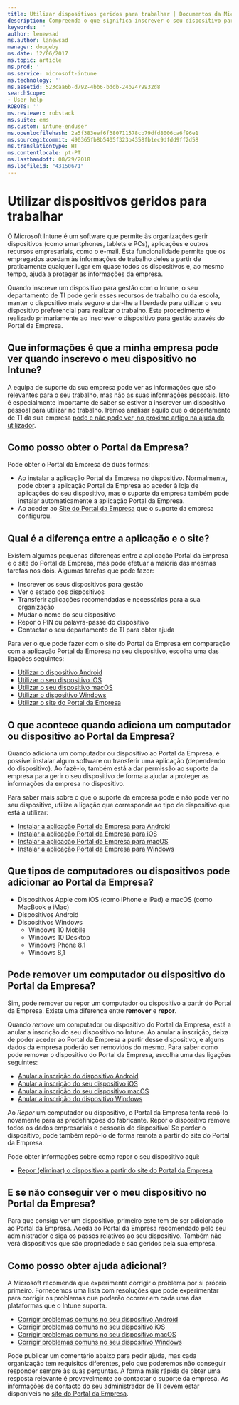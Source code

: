 ```yaml
---
title: Utilizar dispositivos geridos para trabalhar | Documentos da Microsoft
description: Compreenda o que significa inscrever o seu dispositivo para gestão com o Intune.
keywords: ''
author: lenewsad
ms.author: lanewsad
manager: dougeby
ms.date: 12/06/2017
ms.topic: article
ms.prod: ''
ms.service: microsoft-intune
ms.technology: ''
ms.assetid: 523caa6b-d792-4bb6-bddb-24b2479932d8
searchScope:
- User help
ROBOTS: ''
ms.reviewer: robstack
ms.suite: ems
ms.custom: intune-enduser
ms.openlocfilehash: 2a5f383eef6f380711578cb79dfd8006ca6f96e1
ms.sourcegitcommit: 490365fb8b5405f323b4358fb1ec9dfdd9ff2d58
ms.translationtype: HT
ms.contentlocale: pt-PT
ms.lasthandoff: 08/29/2018
ms.locfileid: "43150671"
---
```

# <a name="use-managed-devices-to-get-work-done"></a>Utilizar dispositivos geridos para trabalhar
O Microsoft Intune é um software que permite às organizações gerir dispositivos (como smartphones, tablets e PCs), aplicações e outros recursos empresariais, como o e-mail. Esta funcionalidade permite que os empregados acedam às informações de trabalho deles a partir de praticamente qualquer lugar em quase todos os dispositivos e, ao mesmo tempo, ajuda a proteger as informações da empresa.

Quando inscreve um dispositivo para gestão com o Intune, o seu departamento de TI pode gerir esses recursos de trabalho ou da escola, manter o dispositivo mais seguro e dar-lhe a liberdade para utilizar o seu dispositivo preferencial para realizar o trabalho. Este procedimento é realizado primariamente ao inscrever o dispositivo para gestão através do Portal da Empresa.

## <a name="what-information-can-my-company-see-when-i-enroll-my-device-in-intune"></a>Que informações é que a minha empresa pode ver quando inscrevo o meu dispositivo no Intune?
A equipa de suporte da sua empresa pode ver as informações que são relevantes para o seu trabalho, mas não as suas informações pessoais. Isto é especialmente importante de saber se estiver a inscrever um dispositivo pessoal para utilizar no trabalho. Iremos analisar aquilo que o departamento de TI da sua empresa [pode e não pode ver, no próximo artigo na ajuda do utilizador](what-info-can-your-company-see-when-you-enroll-your-device-in-intune.md).

## <a name="how-do-i-get-the-company-portal"></a>Como posso obter o Portal da Empresa?
Pode obter o Portal da Empresa de duas formas:

- Ao instalar a aplicação Portal da Empresa no dispositivo. Normalmente, pode obter a aplicação Portal da Empresa ao aceder à loja de aplicações do seu dispositivo, mas o suporte da empresa também pode instalar automaticamente a aplicação Portal da Empresa.
- Ao aceder ao [Site do Portal da Empresa](https://go.microsoft.com/fwlink/?linkid=2010980) que o suporte da empresa configurou.

## <a name="whats-the-difference-between-the-app-and-the-website"></a>Qual é a diferença entre a aplicação e o site?
Existem algumas pequenas diferenças entre a aplicação Portal da Empresa e o site do Portal da Empresa, mas pode efetuar a maioria das mesmas tarefas nos dois. Algumas tarefas que pode fazer:

- Inscrever os seus dispositivos para gestão
- Ver o estado dos dispositivos
- Transferir aplicações recomendadas e necessárias para a sua organização
- Mudar o nome do seu dispositivo
- Repor o PIN ou palavra-passe do dispositivo
- Contactar o seu departamento de TI para obter ajuda

Para ver o que pode fazer com o site do Portal da Empresa em comparação com a aplicação Portal da Empresa no seu dispositivo, escolha uma das ligações seguintes:

- [Utilizar o dispositivo Android](using-your-android-device-with-intune.md)
- [Utilizar o seu dispositivo iOS](using-your-ios-device-with-intune.md)
- [Utilizar o seu dispositivo macOS](using-your-macos-device-with-intune.md)
- [Utilizar o dispositivo Windows](using-your-windows-device-with-intune.md)
- [Utilizar o site do Portal da Empresa](using-the-intune-company-portal-website.md)

## <a name="what-happens-when-you-add-a-computer-or-device-to-the-company-portal"></a>O que acontece quando adiciona um computador ou dispositivo ao Portal da Empresa?
Quando adiciona um computador ou dispositivo ao Portal da Empresa, é possível instalar algum software ou transferir uma aplicação (dependendo do dispositivo). Ao fazê-lo, também está a dar permissão ao suporte da empresa para gerir o seu dispositivo de forma a ajudar a proteger as informações da empresa no dispositivo.

Para saber mais sobre o que o suporte da empresa pode e não pode ver no seu dispositivo, utilize a ligação que corresponde ao tipo de dispositivo que está a utilizar:

- [Instalar a aplicação Portal da Empresa para Android](what-happens-if-you-install-the-company-portal-app-and-enroll-your-device-in-intune-android.md)
- [Instalar a aplicação Portal da Empresa para iOS](what-happens-if-you-install-the-company-portal-app-and-enroll-your-device-in-intune-ios.md)
- [Instalar a aplicação Portal da Empresa para macOS](what-happens-if-you-install-the-company-portal-app-and-enroll-your-device-in-intune-macos.md)
- [Instalar a aplicação Portal da Empresa para Windows](what-happens-if-you-install-the-company-portal-app-and-enroll-your-device-in-intune-windows10.md)

## <a name="what-kind-of-computers-or-devices-can-you-add-to-the-company-portal"></a>Que tipos de computadores ou dispositivos pode adicionar ao Portal da Empresa?
-   Dispositivos Apple com iOS (como iPhone e iPad) e macOS (como MacBook e iMac)
-   Dispositivos Android
-   Dispositivos Windows
    -   Windows 10 Mobile
    -   Windows 10 Desktop
    -   Windows Phone 8.1
    -   Windows 8,1

## <a name="can-you-remove-a-computer-or-device-from-the-company-portal"></a>Pode remover um computador ou dispositivo do Portal da Empresa?
Sim, pode remover ou repor um computador ou dispositivo a partir do Portal da Empresa. Existe uma diferença entre **remover** e **repor**.

Quando *remove* um computador ou dispositivo do Portal da Empresa, está a anular a inscrição do seu dispositivo no Intune. Ao anular a inscrição, deixa de poder aceder ao Portal da Empresa a partir desse dispositivo, e alguns dados da empresa poderão ser removidos do mesmo. Para saber como pode remover o dispositivo do Portal da Empresa, escolha uma das ligações seguintes:

- [Anular a inscrição do dispositivo Android](unenroll-your-device-from-intune-android.md)
- [Anular a inscrição do seu dispositivo iOS](unenroll-your-device-from-intune-ios.md)
- [Anular a inscrição do seu dispositivo macOS](unenroll-your-device-from-intune-macos.md)
- [Anular a inscrição do dispositivo Windows](unenroll-your-device-from-intune-windows.md)

Ao *Repor* um computador ou dispositivo, o Portal da Empresa tenta repô-lo novamente para as predefinições do fabricante. Repor o dispositivo remove todos os dados empresariais e pessoais do dispositivo! Se perder o dispositivo, pode também repô-lo de forma remota a partir do site do Portal da Empresa.

Pode obter informações sobre como repor o seu dispositivo aqui:

- [Repor (eliminar) o dispositivo a partir do site do Portal da Empresa](reset-erase-your-device-cpwebsite.md)

## <a name="what-if-i-cant-see-my-device-in-the-company-portal"></a>E se não conseguir ver o meu dispositivo no Portal da Empresa?
Para que consiga ver um dispositivo, primeiro este tem de ser adicionado ao Portal da Empresa. Aceda ao Portal da Empresa recomendado pelo seu administrador e siga os passos relativos ao seu dispositivo. Também não verá dispositivos que são propriedade e são geridos pela sua empresa.

## <a name="where-else-can-i-go-for-help"></a>Como posso obter ajuda adicional?
A Microsoft recomenda que experimente corrigir o problema por si próprio primeiro. Fornecemos uma lista com resoluções que pode experimentar para corrigir os problemas que poderão ocorrer em cada uma das plataformas que o Intune suporta.

- [Corrigir problemas comuns no seu dispositivo Android](troubleshoot-your-device-android.md)
- [Corrigir problemas comuns no seu dispositivo iOS](troubleshoot-your-device-ios.md)
- [Corrigir problemas comuns no seu dispositivo macOS](troubleshoot-your-device-macos.md)
- [Corrigir problemas comuns no seu dispositivo Windows](troubleshoot-your-device-windows.md)

Pode publicar um comentário abaixo para pedir ajuda, mas cada organização tem requisitos diferentes, pelo que poderemos não conseguir responder sempre às suas perguntas. A forma mais rápida de obter uma resposta relevante é provavelmente ao contactar o suporte da empresa. As informações de contacto do seu administrador de TI devem estar disponíveis no [site do Portal da Empresa](https://go.microsoft.com/fwlink/?linkid=2010980).

